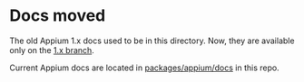 # Docs moved

The old Appium 1.x docs used to be in this directory. Now, they are available only on the [1.x
branch](https://github.com/appium/appium/tree/1.x/docs).

Current Appium docs are located in [packages/appium/docs](../packages/appium/docs) in this repo.
